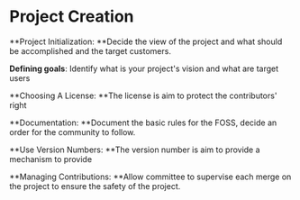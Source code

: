 # Project Creation

**Project Initialization: **Decide the view of the project and what should be accomplished and the target customers.



**Defining goals**: Identify what is your project's vision and what are target users

**Choosing A License: **The license is aim to protect the contributors' right

**Documentation: **Document the basic rules for the FOSS, decide an order for the community to follow.

**Use Version Numbers: **The version number is aim to provide a mechanism to provide

**Managing Contributions: **Allow committee to supervise each merge on the project to ensure the safety of the project.


